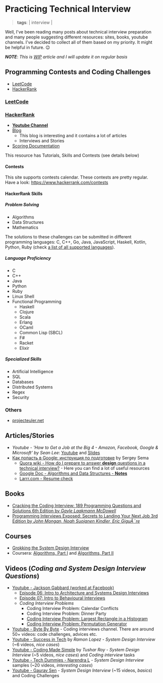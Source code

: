 # Practicing Technical Interview
> **tags**: | interview |

Well, I've been reading many posts about technical interview preparation and many people suggesting different resources: sites, books, youtube channels.
I've decided to collect all of them based on my priority. It might be helpful in future. 😉

***NOTE***: *This is [WIP](https://en.wikipedia.org/wiki/Work_in_process) article and I will update it on regular basis*

## Programming Contests and Coding Challenges

- [LeetCode](https://leetcode.com)
- [HackerRank](https://www.hackerrank.com)

### [LeetCode](https://leetcode.com)

### [HackerRank](https://www.hackerrank.com)

- [**Youtube Channel**](https://www.youtube.com/channel/UCOf7UPMHBjAavgD0Qw5q5ww)
- [Blog](https://blog.hackerrank.com/)
  - This blog is interesting and it contains a lot of articles
  - Interviews and Stories
- [Scoring Documentation](https://www.hackerrank.com/scoring)

This resource has Tutorials, Skills and Contests (see details below)

#### Contests

This site supports contests calendar. These contests are pretty regular. Have a look: https://www.hackerrank.com/contests

#### HackerRank Skills

##### Problem Solving

- Algorithms
- Data Structures
- Mathematics

The solutions to these challenges can be submitted in different programming languages: C, C++, Go, Java, JavaScript, Haskell, Kotlin, Python, Ruby (check [a list of all supported languages](https://www.hackerrank.com/environment/languages)).

##### Language Proficiency

- C
- C++
- Java
- Python
- Ruby
- Linux Shell
- Functional Programming
  - Haskell
  - Clojure
  - Scala
  - Erlang
  - OCaml
  - Common Lisp (SBCL)
  - F#
  - Racket
  - Elixir

##### Specialized Skills

- Artificial Intelligence
- SQL
- Databases
- Distributed Systems
- Regex
- Security



### Others

- [projecteuler.net](https://projecteuler.net/)

## Articles/Stories

- *Youtube - 'How to Get a Job at the Big 4 - Amazon, Facebook, Google & Microsoft' by Sean Lee*: [Youtube](https://www.youtube.com/watch?v=YJZCUhxNCv8) and [Slides](https://speakerdeck.com/sangjunglee/how-to-get-a-job-at-the-big-4)
- [Как попасть в Google: инструкция по подготовке](https://dou.ua/lenta/articles/google-interview/) by Sergey Sema
  - [Quora wiki - How do I prepare to answer **design** questions in a technical interview?](https://www.quora.com/How-do-I-prepare-to-answer-design-questions-in-a-technical-interview) - Here you can find a lot of useful resources
  - [Google Doc - Algorithms and Data Structures - **Notes**](https://docs.google.com/document/d/1yMBDTeM49rm8Yni-BYzxakwSW3Ce_MKum65s6wEPQic/edit)
  - [Larrr.com - Resume check](http://larrr.com/category/resume/resume-check/)

## Books

- [Cracking the Coding Interview: 189 Programming Questions and Solutions 6th Edition by *Gayle Laakmann McDowell*](https://www.amazon.com/Cracking-Coding-Interview-Programming-Questions/dp/0984782850)
- [Programming Interviews Exposed: Secrets to Landing Your Next Job 3rd Edition by *John Mongan, Noah Suojanen Kindler, Eric GiguÃ¨re*](https://www.amazon.com/Programming-Interviews-Exposed-Secrets-Landing/dp/1118261364)

## Courses

- [Grokking the System Design Interview](https://www.educative.io/collection/5668639101419520/5649050225344512)
- Coursera: [Algorithms, Part I](https://www.coursera.org/learn/algorithms-part1) and [Algorithms, Part II
](https://www.coursera.org/learn/algorithms-part2)

## Videos (*Coding and System Design Interview Questions*)

- [Youtube - Jackson Gabbard (worked at Facebook)](https://www.youtube.com/channel/UCcdCkJKXlRoXVD03eo-q8mQ/)
  - [Episode 06: Intro to Architecture and Systems Design Interviews](https://www.youtube.com/watch?v=ZgdS0EUmn70)
  - [Episode 07: Intro to Behavioural Interviews](https://www.youtube.com/watch?v=PJKYqLP6MRE)
  - *Coding Interview Problems*
    - Coding Interview Problem: Calendar Conflicts
    - Coding Interview Problem: Dinner Party
    - [Coding Interview Problem: Largest Rectangle in a Histogram](https://www.youtube.com/watch?v=VNbkzsnllsU)  
    - [Coding Interview Problem: Permutation Generator](https://www.youtube.com/watch?v=V7hHupttzVk)
- [Youtube - Byte By Byte](https://www.youtube.com/channel/UCWSYAntBbdd2SLYUqPIxo0w) - Coding interviews channel. There are around 50+ videos: code challenges, advices etc.
- [Youtube - Success in Tech](https://www.youtube.com/channel/UC-vYrOAmtrx9sBzJAf3x_xw) by *Ramon Lopez* - *System Design Interview* (~6 videos, *nice cases*)
- [Youtube - Coding Made Simple](https://www.youtube.com/channel/UCZLJf_R2sWyUtXSKiKlyvAw) by *Tushar Roy* - *System Design Interview* (~5 videos, *nice cases*) and *Coding interview* tasks
- [Youtube - Tech Dummies - Narendra L](https://www.youtube.com/channel/UCn1XnDWhsLS5URXTi5wtFTA) - *System Design Interview* samples (~20 videos, *interesting cases*)
- [Youtube - Gaurav Sen](https://www.youtube.com/channel/UCRPMAqdtSgd0Ipeef7iFsKw) - *System Design Interview* (~15 videos, *basics*) and Coding Challenges